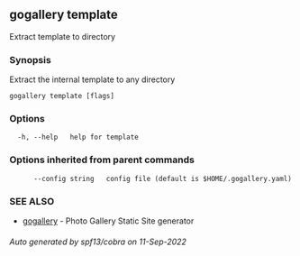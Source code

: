 ## gogallery template

Extract template to directory

### Synopsis

Extract the internal template to any directory

```
gogallery template [flags]
```

### Options

```
  -h, --help   help for template
```

### Options inherited from parent commands

```
      --config string   config file (default is $HOME/.gogallery.yaml)
```

### SEE ALSO

* [gogallery](gogallery.md)	 - Photo Gallery Static Site generator 

###### Auto generated by spf13/cobra on 11-Sep-2022
